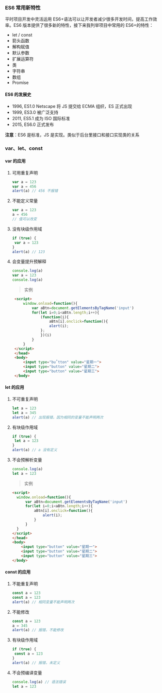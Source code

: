 ### ES6 常用新特性

平时项目开发中灵活运用 ES6+语法可以让开发者减少很多开发时间，提高工作效率。ES6 版本提供了很多新的特性，接下来我列举项目中常用的 ES6+的特性：

- let / const
- 箭头函数
- 解构赋值
- 默认参数
- 扩展运算符
- 类
- 字符串
- 数组
- Promise

#### ES6 的发展史

- 1996, ES1.0 Netscape 将 JS 提交给 ECMA 组织，ES 正式出现
- 1999, ES3.0 被广泛支持
- 2011, ES5.1 成为 ISO 国际标准
- 2015, ES6.0 正式发布

**注意**：ES6 是标准，JS 是实现。类似于后台里接口和接口实现类的关系

### var、let、const

#### var 的应用

1. 可用重复声明
   ```js
   var a = 123
   var a = 456
   alert(a) // 456 不报错
   ```
2. 不能定义常量
   ```js
   var a = 123
   a = 456
   // 值可以改变
   ```
3. 没有块级作用域
   ```js
   if (true) {
   	var a = 123
   }
   alert(a) // 123
   ```
4. 会变量提升预解释
   ```js
   console.log(a)
   var a = 123
   console.log(a)
   ```
   > 实例
   ```html
    <script>
        window.onload=function(){
            var aBtn=document.getElementsByTagName('input')
            for(let i=0;i<aBtn.length;i++){
                (function(i){
                    aBtn[i].onclick=function(){
                    alert(i);
                };
                })(i)
            }
        }
    </script>
    </head>
    <body>
        <input type="bu˚tton" value="星期一">
        <input type="button" value="星期二">
        <input type="button" value="星期三">
    </body>
   ```

#### let 的应用

1. 不可重复声明
   ```js
   let a = 123
   let a = 345
   alert(a) // 出现报错，因为相同的变量不能声明两次
   ```
2. 有块级作用域
   ```js
   if (true) {
   	let a = 123
   }
   alert(a) // a 没有定义
   ```
3. 不会预解析变量
   ```js
   console.log(a)
   let a = 123
   ```
   > 实例
   ```html
   <script>
     window.onload=function(){
         var aBtn=document.getElementsByTagName('input')
         for(let i=0;i<aBtn.length;i++){
             aBtn[i].onclick=function(){
                 alert(i);
             }
         }
     }
   </script>
   </head>
   <body>
       <input type="button" value="星期一">
       <input type="button" value="星期二">
       <input type="button" value="星期三">
   </body>
   ```

#### const 的应用

1. 不能重复声明
   ```js
   const a = 123
   const a = 123
   alert(a) // 相同变量不能声明两次
   ```
2. 不能修改
   ```js
   const a = 123
   a = 345
   alert(a) // 报错，不能修改
   ```
3. 有块级作用域
   ```js
   if (true) {
   	const a = 123
   }
   alert(a) // 报错，未定义
   ```
4. 不会预编译变量
   ```js
   console.log(a) // 语法错误
   let a = 123
   ```
